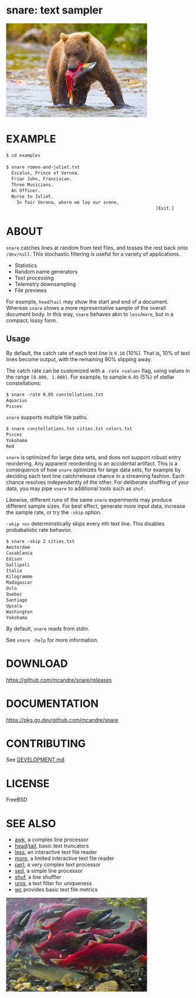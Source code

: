 # snare: text sampler

![bear catching salmon](snare.png)

# EXAMPLE

```console
$ cd examples

$ snare romeo-and-juliet.txt
  Escalus, Prince of Verona.
  Friar John, Franciscan.
  Three Musicians.
  An Officer.
  Nurse to Juliet.
    In fair Verona, where we lay our scene,
                                                         [Exit.]
```

# ABOUT

`snare` catches lines at random from text files, and tosses the rest back onto `/dev/null`. This stochastic filtering is useful for a variety of applications.

* Statistics
* Random name generators
* Text processing
* Telemetry downsampling
* File previews

For example, `head`/`tail` may show the start and end of a document. Whereas `snare` shows a more representative sample of the overall document body. In this way, `snare` behaves akin to `less`/`more`, but in a compact, lossy form.

## Usage

By default, the catch rate of each text line is `0.10` (10%). That is, 10% of text lines become output, with the remaining 90% slipping away.

The catch rate can be customized with a `-rate <value>` flag, using values in the range `[0.000, 1.000]`. For example, to sample `0.05` (5%) of stellar constellations:

```console
$ snare -rate 0.05 constellations.txt
Aquarius
Pisces
```

`snare` supports multiple file paths.

```console
$ snare constellations.txt cities.txt colors.txt
Pisces
Yokohama
Red
```

`snare` is optimized for large data sets, and does not support robust entry reordering. Any apparent reorderding is an accidental artifact. This is a consequence of how `snare` optimizes for large data sets, for example by deciding each text line catch/release chance in a streaming fashion. Each chance resolves independently of the other. For deliberate shuffling of your data, you may pipe `snare` to additional tools such as `shuf`.

Likewise, different runs of the same `snare` experiments may produce different sample sizes. For best effect, generate more input data, increase the sample rate, or try the `-skip` option.

`-skip <n>` deterministically skips every nth text line. This disables probabalistic rate behavior.

```console
$ snare -skip 2 cities.txt
Amsterdam
Casablanca
Edison
Gallipoli
Italia
Kilogramme
Madagascar
Oslo
Quebec
Santiago
Upsala
Washington
Yokohama
```

By default, `snare` reads from stdin.

See `snare -help` for more information.

# DOWNLOAD

https://github.com/mcandre/snare/releases

# DOCUMENTATION

https://pkg.go.dev/github.com/mcandre/snare

# CONTRIBUTING

See [DEVELOPMENT.md](DEVELOPMENT.md).

# LICENSE

FreeBSD

# SEE ALSO

* [awk](https://en.wikipedia.org/wiki/AWK), a complex line processor
* [head](https://linux.die.net/man/1/head)/[tail](https://linux.die.net/man/1/tail), basic text truncators
* [less](https://linux.die.net/man/1/less), an interactive text file reader
* [more](https://en.wikipedia.org/wiki/More_(command)), a limited interactive text file reader
* [perl](https://www.perl.org/), a very complex text processor
* [sed](https://en.wikipedia.org/wiki/Sed), a simple line processor
* [shuf](https://linux.die.net/man/1/shuf), a line shuffler
* [uniq](https://linux.die.net/man/1/uniq), a text filter for uniqueness
* [wc](https://linux.die.net/man/1/wc) provides basic text file metrics

![salmon run](salmon-run.png)
